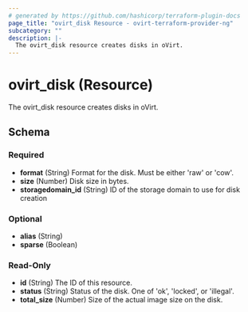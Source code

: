 ```yaml
---
# generated by https://github.com/hashicorp/terraform-plugin-docs
page_title: "ovirt_disk Resource - ovirt-terraform-provider-ng"
subcategory: ""
description: |-
  The ovirt_disk resource creates disks in oVirt.
---
```


# ovirt_disk (Resource)

The ovirt_disk resource creates disks in oVirt.



<!-- schema generated by tfplugindocs -->
## Schema

### Required

- **format** (String) Format for the disk. Must be either 'raw' or 'cow'.
- **size** (Number) Disk size in bytes.
- **storagedomain_id** (String) ID of the storage domain to use for disk creation

### Optional

- **alias** (String)
- **sparse** (Boolean)

### Read-Only

- **id** (String) The ID of this resource.
- **status** (String) Status of the disk. One of 'ok', 'locked', or 'illegal'.
- **total_size** (Number) Size of the actual image size on the disk.


